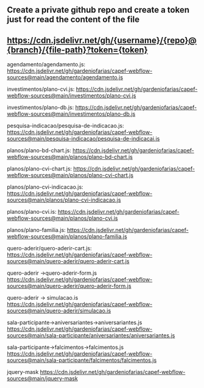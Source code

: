 ## Create a private github repo and create a token just for read the content of the file

## https://cdn.jsdelivr.net/gh/{username}/{repo}@{branch}/{file-path}?token={token}

agendamento/agendamento.js:
https://cdn.jsdelivr.net/gh/gardeniofarias/capef-webflow-sources@main/agendamento/agendamento.js

investimentos/plano-cvi.js:
https://cdn.jsdelivr.net/gh/gardeniofarias/capef-webflow-sources@main/investimentos/plano-cvi.js

investimentos/plano-db.js:
https://cdn.jsdelivr.net/gh/gardeniofarias/capef-webflow-sources@main/investimentos/plano-db.js

pesquisa-indicacao/pesquisa-de-indicacao.js:
https://cdn.jsdelivr.net/gh/gardeniofarias/capef-webflow-sources@main/pesquisa-indicacao/pesquisa-de-indicacai.js

planos/plano-bd-chart.js:
https://cdn.jsdelivr.net/gh/gardeniofarias/capef-webflow-sources@main/planos/plano-bd-chart.js

planos/plano-cvi-chart.js:
https://cdn.jsdelivr.net/gh/gardeniofarias/capef-webflow-sources@main/planos/plano-cvi-chart.js

planos/plano-cvi-indicacao.js:
https://cdn.jsdelivr.net/gh/gardeniofarias/capef-webflow-sources@main/planos/plano-cvi-indicacao.js

planos/plano-cvi.is:
https://cdn.jsdelivr.net/gh/gardeniofarias/capef-webflow-sources@main/planos/plano-cvi.is

planos/plano-familia.js:
https://cdn.jsdelivr.net/gh/gardeniofarias/capef-webflow-sources@main/planos/plano-familia.js

quero-aderir/quero-aderir-cart.js:
https://cdn.jsdelivr.net/gh/gardeniofarias/capef-webflow-sources@main/quero-aderir/quero-aderir-cart.js


quero-aderir ->quero-aderir-form.js
https://cdn.jsdelivr.net/gh/gardeniofarias/capef-webflow-sources@main/quero-aderir/quero-aderir-form.js

quero-aderir -> simulacao.is
https://cdn.jsdelivr.net/gh/gardeniofarias/capef-webflow-sources@main/quero-aderir/simulacao.is

sala-participante->aniversariantes->aniversariantes.js
https://cdn.jsdelivr.net/gh/gardeniofarias/capef-webflow-sources@main/sala-participante/aniversariantes/aniversariantes.js

sala-participante->falcimentos->falcimentos.js
https://cdn.jsdelivr.net/gh/gardeniofarias/capef-webflow-sources@main/sala-participante/falcimentos/falcimentos.js

jquery-mask
https://cdn.jsdelivr.net/gh/gardeniofarias/capef-webflow-sources@main/jquery-mask